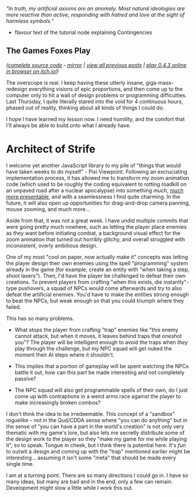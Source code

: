 *"In truth, my artificial axioms are an anomaly. Most natural ideologies are more reactive than active, responding with hatred and love at the sight of harmless symbols."*

- flavour text of the tutorial node explaining Contingencies

## The Games Foxes Play
*([complete source code](https://github.com/Oneirical/The-Games-Foxes-Play) - [mirror](https://codeberg.org/Oneirical/The-Games-Foxes-Play) | [view all previous posts](https://github.com/Oneirical/The-Games-Foxes-Play/tree/main/design/Development%20Logs) | [play 0.4.3 online in browser on itch.io!](https://oneirical.itch.io/tgfp))*

The overscope is real. I keep having these utterly insane, giga-mass-redesign everything visions of epic proportions, and then come up to the computer only to hit a wall of design problems or programming difficulties. Last Thursday, I quite literally stared into the void for 4 continuous hours, phased out of reality, thinking about all kinds of things I could do.

I hope I have learned my lesson now. I need humility, and the comfort that I'll always be able to build onto what I already have.

# Architect of Strife

I welcome yet another JavaScript library to my pile of "things that would have taken weeks to do myself" - Pixi Viewpoint. Following an excruciating implementation process, it has allowed me to transform my zoom animation code (which used to be roughly the coding equivalent to rotting roadkill on an unpaved road after a nuclear apocalypse) into something *much*, [much more presentable](https://vid.puffyan.us/embed/3ZHK8QAOUa8), and with a seamlessness I find quite charming. In the future, it will also open up opportunities for drag-and-drop camera panning, mouse zooming, and much more...

Aside from that, it was not a great week. I have undid multiple commits that were going pretty much nowhere, such as letting the player place enemies as they want before initiating combat, a background visual effect for the zoom animation that turned out horribly glitchy, and overall struggled with inconsistent, overly ambitious design. 

One of my most "cool on paper, now actually make it" concepts was letting the player design their own enemies using the spell "programming" system already in the game (for example, create an entity with "when taking a step, shoot lasers"). Then, I'd have the player be challenged to defeat their own creations. To prevent players from crafting "when this exists, die instantly"-type pushovers, a squad of NPCs would come afterwards and try to also defeat the artificial enemies. You'd have to make the entities strong enough to beat the NPCs, but weak enough so that you could triumph where they failed.

This has so many problems.

- What stops the player from crafting "trap" enemies like "this enemy cannot attack, but when it moves, it leaves behind traps that oneshot you"? The player will be intelligent enough to avoid the traps when *they* play through the challenge, but my NPC squad will get nuked the moment their AI steps where it shouldn't.

- This implies that a portion of gameplay will be spent watching the NPCs battle it out, how can this part be made interesting and not completely passive?

- The NPC squad will also get programmable spells of their own, do I just come up with contraptions in a weird arms race against the player to make increasingly broken combos?

I don't think the idea to be irredeemable. This concept of a "sandbox" roguelike - not in the Qud/CDDA sense where "you can do anything" but in the sense of "you can have a part in the world's creation" is not only very thematic with my game's lore, but also lets me secretly distribute some of the design work to the player so they "make my game for me while playing it", so to speak. Tongue in cheek, but I think there is potential here. It's *fun* to outwit a design and coming up with the "trap" mentioned earlier might be interesting... assuming it isn't some "meta" that should be made every single time.

I am at a turning point. There are so many directions I could go in. I have so many ideas, but many are bad and in the end, only a few can remain. Development might slow a little while I work this out.